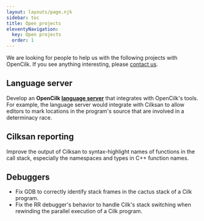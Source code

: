 ```yaml
---
layout: layouts/page.njk
sidebar: toc
title: Open projects
eleventyNavigation:
  key: Open projects
  order: 1
---
```


We are looking for people to help us with the following projects with OpenCilk. If you see anything interesting, please [contact us](/contribute/contact/).

## Language server

Develop an **OpenCilk [language server](https://microsoft.github.io/language-server-protocol/)** that integrates with OpenCilk's tools.  For example, the language server would integrate with Cilksan to allow editors to mark locations in the program's source that are involved in a determinacy race.

## Cilksan reporting

Improve the output of Cilksan to syntax-highlight names of functions in the call stack, especially the namespaces and types in C++ function names.

## Debuggers

- Fix GDB to correctly identify stack frames in the cactus stack of a Cilk program.
- Fix the RR debugger's behavior to handle Cilk's stack switching when rewinding the parallel execution of a Cilk program.